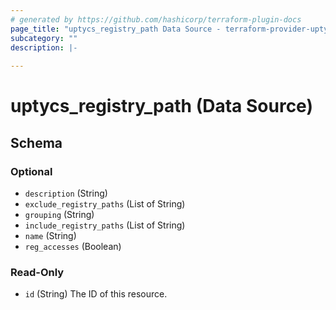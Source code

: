 ```yaml
---
# generated by https://github.com/hashicorp/terraform-plugin-docs
page_title: "uptycs_registry_path Data Source - terraform-provider-uptycs"
subcategory: ""
description: |-
  
---
```


# uptycs_registry_path (Data Source)





<!-- schema generated by tfplugindocs -->
## Schema

### Optional

- `description` (String)
- `exclude_registry_paths` (List of String)
- `grouping` (String)
- `include_registry_paths` (List of String)
- `name` (String)
- `reg_accesses` (Boolean)

### Read-Only

- `id` (String) The ID of this resource.


